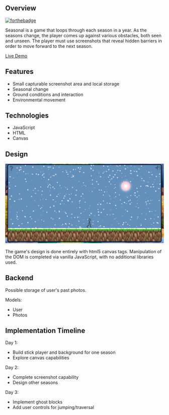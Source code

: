 ## Overview

[![forthebadge](https://forthebadge.com/images/badges/made-with-javascript.svg)](https://forthebadge.com)

Seasonal is a game that loops through each season in a year. As the seasons change, the player
comes up against various obstacles, both seen and unseen. The player must use screenshots
that reveal hidden barriers in order to move forward to the next season.

[Live Demo](https://tom-stilwell.github.io/Seasonal/)

## Features

* Small capturable screenshot area and local storage
* Seasonal change
* Ground conditions and interaction
* Environmental movement

## Technologies

* JavaScript
* HTML
* Canvas

## Design

![Seasons](https://github.com/Tom-Stilwell/Seasonal/blob/master/seasons.gif)

The game's design is done entirely with html5 canvas tags. Manipulation of the
DOM is completed via vanilla JavaScript, with no additional libraries used.

## Backend

Possible storage of user's past photos.

Models:

* User
* Photos

## Implementation Timeline

Day 1:

* Build stick player and background for one season
* Explore canvas capabilities

Day 2:

* Complete screenshot capability
* Design other seasons

Day 3:

* Implement ghost blocks
* Add user controls for jumping/traversal
